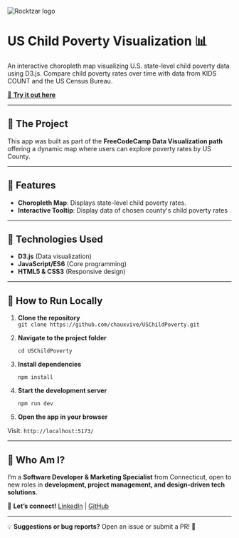 ![Rocktzar logo](https://res.cloudinary.com/mpauldesigns/image/upload/c_scale,q_100,w_200/v1540421311/rocktzar_red.png)

# US Child Poverty Visualization 📊

An interactive choropleth map visualizing U.S. state-level child poverty data using D3.js. Compare child poverty rates over time with data from KIDS COUNT and the US Census Bureau.

[🔗 **Try it out here**](https://chauxvive.github.io/USChildPoverty/)

---

## 🔹 The Project  

This app was built as part of the **FreeCodeCamp Data Visualization path** offering a dynamic map where users can explore poverty rates by US County.

---

## 🔹 Features

- **Choropleth Map**: Displays state-level child poverty rates.
- **Interactive Tooltip**: Display data of chosen county's child poverty rates

---

## 🔹 Technologies Used

- **D3.js** (Data visualization)  
- **JavaScript/ES6** (Core programming)  
- **HTML5 & CSS3** (Responsive design)

---
## 🔹 How to Run Locally  

1. **Clone the repository**  
   ```git clone https://github.com/chauxvive/USChildPoverty.git```

2. **Navigate to the project folder**
   
   ```cd USChildPoverty```

4. **Install dependencies**

   ```npm install```

6. **Start the development server**
   
   ```npm run dev```

8. **Open the app in your browser**
   
Visit:
   ```http://localhost:5173/```



---

## 🔹 Who Am I?  

I’m a **Software Developer & Marketing Specialist** from Connecticut, open to new roles in **development, project management, and design-driven tech solutions**.  

📩 **Let’s connect!** [LinkedIn](https://www.linkedin.com/in/mpauldesigns/) | [GitHub](https://github.com/chauxvive)  

---

💡 **Suggestions or bug reports?** Open an issue or submit a PR! 🚀  
